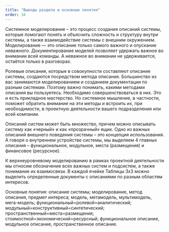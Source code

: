 ```yaml
---
title: "Выводы раздела и основные понятия"
order: 16
---
```




Системное моделирование – это процесс создания описаний системы, которые помогают понять и объяснить сложность и структуру внутри системы, а также взаимодействие системы с внешним окружением. Моделирование — это описание только самого важного и опускание неважного. Документирование моделей позволяет удержать важное во внимании всей команды. А неважное во внимании не удерживается, остаётся только в разговорах.

Ролевые описания, которые в совокупности составляют описание системы, создаются посредством метода описания. Большинство из вас занимаются моделированием и созданием документации по разным системам. Поэтому важно понимать, какими методами описания вы пользуетесь. Необходимо совершенствоваться в них. Это и есть прикладное мастерство. Но системное мышление, в частности, поможет обратить внимание на эти методы и встроить их, при необходимости, в проектную деятельности вашего подразделения или всей компании.

Описаний систем может быть множество, причем можно описывать систему как «черный» и как «прозрачный» ящик. Одно из важных описаний внешнего поведения системы – это концепция использования. А говоря о внутреннем устройстве системы, мы выделяем 4 главных описания – функциональное, модульное, места (размещения) и финансовое (ресурсное).

К верхнеуровневому моделированию в рамках проектной деятельности мы относим обозначение всех важных систем и подсистем, а также понимание их взаимосвязи. В каждой ячейке Таблицы 3х3 можно выделить определенные документы с описаниями по разным областям интересов.

Основные понятия: описание системы; моделирование, метод описания, предмет интереса; модель, метамодель, мультимодель, мега-модель; функциональный=ролевой=аналитический; модульный=конструктивный=синтетический; пространственный=места=размещения; стоимостной=экономический=ресурсный; функциональное описание, модульное описание, пространственное описание.

